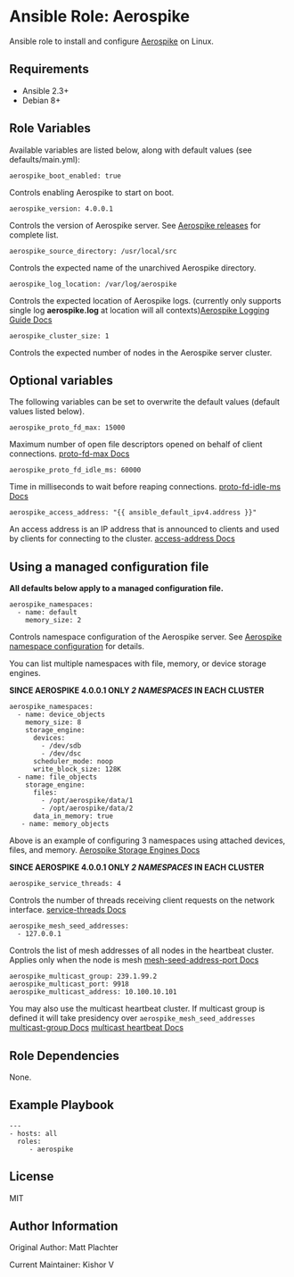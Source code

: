 Ansible Role: Aerospike
=========

Ansible role to install and configure [Aerospike](http://www.aerospike.com/) on Linux.

Requirements
------------

* Ansible 2.3+
* Debian 8+

Role Variables
--------------

Available variables are listed below, along with default values (see defaults/main.yml):

    aerospike_boot_enabled: true

Controls enabling Aerospike to start on boot.

    aerospike_version: 4.0.0.1

Controls the version of Aerospike server.
See [Aerospike releases](http://www.aerospike.com/download/server/notes.html) for complete list.

    aerospike_source_directory: /usr/local/src

Controls the expected name of the unarchived Aerospike directory.

    aerospike_log_location: /var/log/aerospike

Controls the expected location of Aerospike logs. (currently only supports single log **aerospike.log** at location will all contexts)[Aerospike Logging Guide Docs](http://www.aerospike.com/logging-guide/)

    aerospike_cluster_size: 1

Controls the expected number of nodes in the Aerospike server cluster.

Optional variables
------------------

The following variables can be set to overwrite the default values (default values listed below).

    aerospike_proto_fd_max: 15000

Maximum number of open file descriptors opened on behalf of client connections. [proto-fd-max Docs](http://www.aerospike.com/docs/reference/configuration#proto-fd-max)

    aerospike_proto_fd_idle_ms: 60000

Time in milliseconds to wait before reaping connections. [proto-fd-idle-ms Docs](http://www.aerospike.com/docs/reference/configuration#proto-fd-idle-ms)

    aerospike_access_address: "{{ ansible_default_ipv4.address }}"

An access address is an IP address that is announced to clients and used by clients for connecting to the cluster. [access-address Docs](http://www.aerospike.com/docs/reference/configuration#access-address)

Using a managed configuration file
----------------------------------

**All defaults below apply to a managed configuration file.**

    aerospike_namespaces:
      - name: default
        memory_size: 2

Controls namespace configuration of the Aerospike server.
See [Aerospike namespace configuration](http://www.aerospike.com/docs/operations/configure/namespace/) for details.

You can list multiple namespaces with file, memory, or device storage engines.

**SINCE AEROSPIKE 4.0.0.1 ONLY *2 NAMESPACES* IN EACH CLUSTER**

    aerospike_namespaces:
      - name: device_objects
        memory_size: 8
        storage_engine:
          devices:
            - /dev/sdb
            - /dev/dsc
          scheduler_mode: noop
          write_block_size: 128K
      - name: file_objects
        storage_engine:
          files:
            - /opt/aerospike/data/1
            - /opt/aerospike/data/2
          data_in_memory: true
       - name: memory_objects

Above is an example of configuring 3 namespaces using attached devices, files, and memory. [Aerospike Storage Engines Docs](http://www.aerospike.com/docs/operations/configure/namespace/storage#comparing-storage-engines)

**SINCE AEROSPIKE 4.0.0.1 ONLY *2 NAMESPACES* IN EACH CLUSTER**

    aerospike_service_threads: 4

Controls the number of threads receiving client requests on the network interface.
[service-threads Docs](http://www.aerospike.com/docs/reference/configuration/#service-threads)

    aerospike_mesh_seed_addresses:
      - 127.0.0.1

Controls the list of mesh addresses of all nodes in the heartbeat cluster. Applies only when the node is mesh
[mesh-seed-address-port Docs](http://www.aerospike.com/docs/reference/configuration/#mesh-seed-address-port)

    aerospike_multicast_group: 239.1.99.2
    aerospike_multicast_port: 9918
    aerospike_multicast_address: 10.100.10.101

You may also use the multicast heartbeat cluster. If multicast group is defined it will take presidency over `aerospike_mesh_seed_addresses`
[multicast-group Docs](http://www.aerospike.com/docs/reference/configuration#multicast-group) 
[multicast heartbeat Docs](http://www.aerospike.com/docs/operations/configure/network/heartbeat#multicast-heartbeat)

Role Dependencies
------------

None.

Example Playbook
----------------

    ---
    - hosts: all
      roles:
         - aerospike

License
-------

MIT

Author Information
------------------

Original Author: Matt Plachter

Current Maintainer: Kishor V